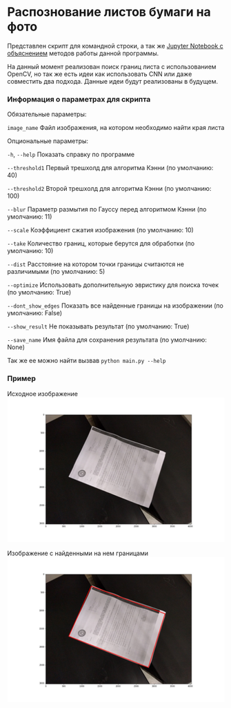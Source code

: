 # Распознование листов бумаги на фото

Представлен скрипт для командной строки, а так же [Jupyter Notebook с объяснением](./explanation.ipynb) методов работы данной программы.

На данный момент реализован поиск границ листа с использованием OpenCV, но так же есть идеи как использовать CNN или даже совместить два подхода. Данные идеи будут реализованы в будущем.

### Информация о параметрах для скрипта

Обязательные параметры:

  `image_name`          Файл изображения, на котором необходимо найти края листа

Опциональные параметры:

  `-h`, `--help`          Показать справку по программе
  
  `--threshold1`          Первый трешхолд для алгоритма Кэнни (по умолчанию: 40)
  
  `--threshold2`          Второй трешхолд для алгоритма Кэнни (по умолчанию: 100)
  
  `--blur`                Параметр размытия по Гауссу перед алгоритмом Кэнни (по умолчанию: 11)
  
  `--scale`               Коэффициент сжатия изображения (по умолчанию: 10)
  
  `--take`                Количество границ, которые берутся для обработки (по умолчанию: 10)
  
  `--dist`                Расстояние на котором точки границы считаются не различимыми (по умолчанию: 5)
  
  `--optimize`            Использовать дополнительную эвристику для поиска точек (по умолчанию: True)
  
  `--dont_show_edges`     Показать все найденные границы на изображении (по умолчанию: False)
  
  `--show_result`         Не показывать результат (по умолчанию: True)
  
  `--save_name`           Имя файла для сохранения результата (по умолчанию: None)

Так же ее можно найти вызвав `python main.py --help`

### Пример

Исходное изображение
![Исходное изображение](unprocessed.jpg)

Изображение с найденными на нем границами
![Изображение с найденными на нем границами](processed.jpg)
